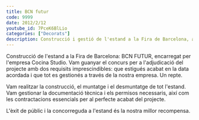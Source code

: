```yaml
---
title: BCN futur
code: 9999
date: 2012/2/12
youtube_id: 7PceK6BlLio
categories: ["Decorats"]
description: Construcció i gestió de l'estand a la Fira de Barcelona, amb èxit de públic i satisfacció dels objectius del client.
---
```


Construcció de l'estand a la Fira de Barcelona: BCN FUTUR, encarregat per l'empresa Cocina Studio. Vam guanyar el concurs per a l'adjudicació del projecte amb dos requisits imprescindibles: que estigués acabat en la data acordada i que tot es gestionés a través de la nostra empresa. Un repte.

Vam realitzar la construcció, el muntatge i el desmuntatge de tot l'estand. Vam gestionar la documentació tècnica i els permisos necessaris, així com les contractacions essencials per al perfecte acabat del projecte.

L'èxit de públic i la concorreguda a l'estand és la nostra millor recompensa.
